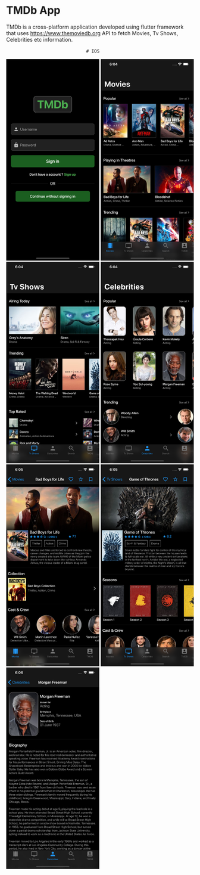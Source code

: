 # TMDb App

TMDb is a cross-platform application developed using flutter framework that uses https://www.themoviedb.org API 
to fetch Movies, Tv Shows, Celebrities etc information.


                        
                                  # IOS
                        
<img src="Images/iOS/1.png" width="250">  <img src="Images/iOS/2.png" width="250">  <img src="Images/iOS/3.png" width="250">
<img src="Images/iOS/4.png" width="250">  <img src="Images/iOS/5.png" width="250">  <img src="Images/iOS/6.png" width="250">
<img src="Images/iOS/7.png" width="250">
